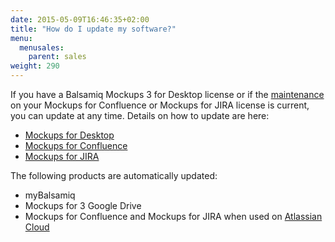 ```yaml
---
date: 2015-05-09T16:46:35+02:00
title: "How do I update my software?"
menu:
  menusales:
    parent: sales
weight: 290
---
```


If you have a Balsamiq Mockups 3 for Desktop license or if the [maintenance](/sales/maintenance/) on your Mockups for Confluence or Mockups for JIRA license is current, you can update at any time. Details on how to update are here:

*   [Mockups for Desktop](http://support.balsamiq.com/customer/portal/articles/98982)
*   [Mockups for Confluence](http://support.balsamiq.com/customer/portal/articles/113839#update)
*   [Mockups for JIRA](http://support.balsamiq.com/customer/portal/articles/113844#update)

The following products are automatically updated:

*   myBalsamiq
*   Mockups for 3 Google Drive
*   Mockups for Confluence and Mockups for JIRA when used on [Atlassian Cloud](/sales/atlassiancloud/)